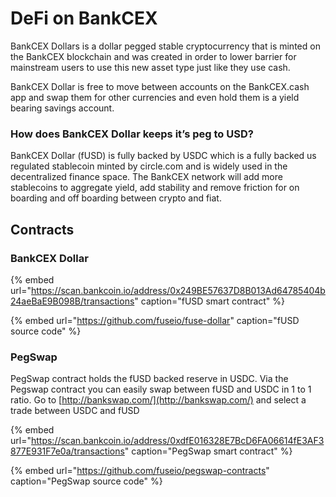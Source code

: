 # DeFi on BankCEX

BankCEX Dollars is a dollar pegged stable cryptocurrency that is minted on the BankCEX blockchain and was created in order to lower barrier for mainstream users to use this new asset type just like they use cash.

BankCEX Dollar is free to move between accounts on the BankCEX.cash app and swap them for other currencies and even hold them is a yield bearing savings account.

### How does BankCEX Dollar keeps it’s peg to USD?

BankCEX Dollar \(fUSD\) is fully backed by USDC which is a fully backed us regulated stablecoin minted by circle.com and is widely used in the decentralized finance space. The BankCEX network will add more stablecoins to aggregate yield, add stability and remove friction for on boarding and off boarding between crypto and fiat. 

## Contracts

### BankCEX Dollar

{% embed url="https://scan.bankcoin.io/address/0x249BE57637D8B013Ad64785404b24aeBaE9B098B/transactions" caption="fUSD smart contract" %}

{% embed url="https://github.com/fuseio/fuse-dollar" caption="fUSD source code" %}

### PegSwap

PegSwap contract holds the fUSD backed reserve in USDC. Via the Pegswap contract you can easily swap between fUSD and USDC in 1 to 1 ratio. Go to [http://bankswap.com/](http://bankswap.com/) and select a trade between USDC and fUSD

{% embed url="https://scan.bankcoin.io/address/0xdfE016328E7BcD6FA06614fE3AF3877E931F7e0a/transactions" caption="PegSwap smart contract" %}

{% embed url="https://github.com/fuseio/pegswap-contracts" caption="PegSwap source code" %}







